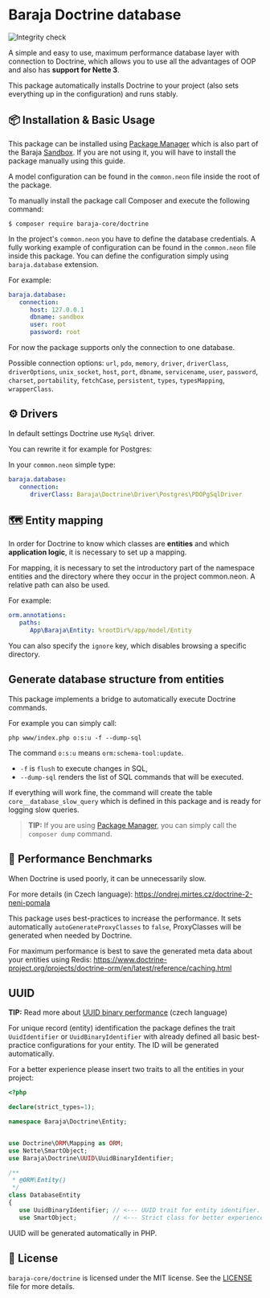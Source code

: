 Baraja Doctrine database
========================

![Integrity check](https://github.com/baraja-core/doctrine/workflows/Integrity%20check/badge.svg)

A simple and easy to use, maximum performance database layer with connection to Doctrine, which allows you to use all the advantages of OOP and also has **support for Nette 3**.

This package automatically installs Doctrine to your project (also sets everything up in the configuration) and runs stably.

📦 Installation & Basic Usage
-----------------------------

This package can be installed using [Package Manager](https://github.com/baraja-core/package-manager) which is also part of the Baraja [Sandbox](https://github.com/baraja-core/sandbox). If you are not using it, you will have to install the package manually using this guide.

A model configuration can be found in the `common.neon` file inside the root of the package.

To manually install the package call Composer and execute the following command:

```shell
$ composer require baraja-core/doctrine
```

In the project's `common.neon` you have to define the database credentials. A fully working example of configuration can be found in the `common.neon` file inside this package. You can define the configuration simply using `baraja.database` extension.

For example:

```yaml
baraja.database:
   connection:
      host: 127.0.0.1
      dbname: sandbox
      user: root
      password: root
```

For now the package supports only the connection to one database.

Possible connection options: `url`, `pdo`, `memory`, `driver`, `driverClass`, `driverOptions`, `unix_socket`, `host`, `port`, `dbname`, `servicename`, `user`, `password`, `charset`, `portability`, `fetchCase`, `persistent`, `types`, `typesMapping`, `wrapperClass`.

⚙️ Drivers
----------

In default settings Doctrine use `MySql` driver.

You can rewrite it for example for Postgres:

In your `common.neon` simple type:

```yaml
baraja.database:
   connection:
      driverClass: Baraja\Doctrine\Driver\Postgres\PDOPgSqlDriver
```

🗺️ Entity mapping
------------------

In order for Doctrine to know which classes are **entities** and which **application logic**, it is necessary to set up a mapping.

For mapping, it is necessary to set the introductory part of the namespace entities and the directory where they occur in the project common.neon. A relative path can also be used.

For example:

```yaml
orm.annotations:
   paths:
      App\Baraja\Entity: %rootDir%/app/model/Entity
```

You can also specify the `ignore` key, which disables browsing a specific directory.

Generate database structure from entities
-----------------------------------------

This package implements a bridge to automatically execute Doctrine commands.

For example you can simply call:

```shell
php www/index.php o:s:u -f --dump-sql
```

The command `o:s:u` means `orm:schema-tool:update`.

- `-f` is `flush` to execute changes in SQL,
- `--dump-sql` renders the list of SQL commands that will be executed.

If everything will work fine, the command will create the table `core__database_slow_query` which is defined in this package and is ready for logging slow queries.

> **TIP:** If you are using [Package Manager](https://github.com/baraja-core/package-manager), you can simply call the `composer dump` command.

🚀 Performance Benchmarks
-------------------------

When Doctrine is used poorly, it can be unnecessarily slow.

For more details (in Czech language): https://ondrej.mirtes.cz/doctrine-2-neni-pomala

This package uses best-practices to increase the performance. It sets automatically `autoGenerateProxyClasses` to `false`, ProxyClasses will be generated when needed by Doctrine.

For maximum performance is best to save the generated meta data about your entities using Redis: https://www.doctrine-project.org/projects/doctrine-orm/en/latest/reference/caching.html

UUID
----

**TIP:** Read more about [UUID binary performance](https://php.baraja.cz/uuid-performance) (czech language)

For unique record (entity) identification the package defines the trait `UuidIdentifier` or `UuidBinaryIdentifier` with already defined all basic best-practice configurations for your entity. The ID will be generated automatically.

For a better experience please insert two traits to all the entities in your project:

```php
<?php

declare(strict_types=1);

namespace Baraja\Doctrine\Entity;


use Doctrine\ORM\Mapping as ORM;
use Nette\SmartObject;
use Baraja\Doctrine\UUID\UuidBinaryIdentifier;

/**
 * @ORM\Entity()
 */
class DatabaseEntity
{
   use UuidBinaryIdentifier; // <--- UUID trait for entity identifier.
   use SmartObject;          // <--- Strict class for better experience.
```

UUID will be generated automatically in PHP.

📄 License
-----------

`baraja-core/doctrine` is licensed under the MIT license. See the [LICENSE](https://github.com/baraja-core/doctrine/blob/master/LICENSE) file for more details.
